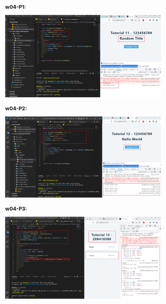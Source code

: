 ### w04-P1:

![w04-p1.png](w04-p1.png)

### w04-P2:

![w04-p2.png](w04-p2.png)

### w04-P3:

![w04-p3.png](w04-p3.png)
